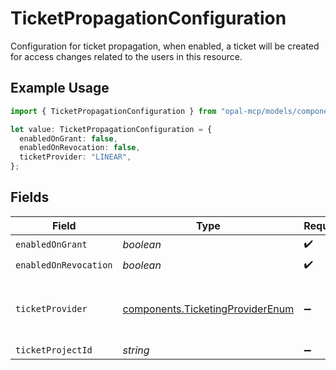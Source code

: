 # TicketPropagationConfiguration

Configuration for ticket propagation, when enabled, a ticket will be created for access changes related to the users in this resource.

## Example Usage

```typescript
import { TicketPropagationConfiguration } from "opal-mcp/models/components";

let value: TicketPropagationConfiguration = {
  enabledOnGrant: false,
  enabledOnRevocation: false,
  ticketProvider: "LINEAR",
};
```

## Fields

| Field                                                                                | Type                                                                                 | Required                                                                             | Description                                                                          | Example                                                                              |
| ------------------------------------------------------------------------------------ | ------------------------------------------------------------------------------------ | ------------------------------------------------------------------------------------ | ------------------------------------------------------------------------------------ | ------------------------------------------------------------------------------------ |
| `enabledOnGrant`                                                                     | *boolean*                                                                            | :heavy_check_mark:                                                                   | N/A                                                                                  |                                                                                      |
| `enabledOnRevocation`                                                                | *boolean*                                                                            | :heavy_check_mark:                                                                   | N/A                                                                                  |                                                                                      |
| `ticketProvider`                                                                     | [components.TicketingProviderEnum](../../models/components/ticketingproviderenum.md) | :heavy_minus_sign:                                                                   | The third party ticketing platform provider.                                         | LINEAR                                                                               |
| `ticketProjectId`                                                                    | *string*                                                                             | :heavy_minus_sign:                                                                   | N/A                                                                                  |                                                                                      |